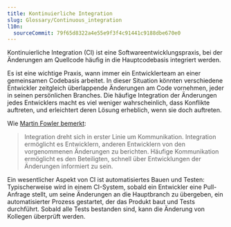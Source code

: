 ```yaml
---
title: Kontinuierliche Integration
slug: Glossary/Continuous_integration
l10n:
  sourceCommit: 79f65d8322a4e55e9f3f4c91441c9188dbe670e0
---
```


Kontinuierliche Integration (CI) ist eine Softwareentwicklungspraxis, bei der Änderungen am Quellcode häufig in die Hauptcodebasis integriert werden.

Es ist eine wichtige Praxis, wann immer ein Entwicklerteam an einer gemeinsamen Codebasis arbeitet. In dieser Situation könnten verschiedene Entwickler zeitgleich überlappende Änderungen am Code vornehmen, jeder in seinen persönlichen Branches. Die häufige Integration der Änderungen jedes Entwicklers macht es viel weniger wahrscheinlich, dass Konflikte auftreten, und erleichtert deren Lösung erheblich, wenn sie doch auftreten.

Wie [Martin Fowler bemerkt](https://martinfowler.com/articles/continuousIntegration.html#EveryonePushesCommitsToTheMainlineEveryDay):

> Integration dreht sich in erster Linie um Kommunikation. Integration ermöglicht es Entwicklern, anderen Entwicklern von den vorgenommenen Änderungen zu berichten. Häufige Kommunikation ermöglicht es den Beteiligten, schnell über Entwicklungen der Änderungen informiert zu sein.

Ein wesentlicher Aspekt von CI ist automatisiertes Bauen und Testen: Typischerweise wird in einem CI-System, sobald ein Entwickler eine Pull-Anfrage stellt, um seine Änderungen an die Hauptbranch zu übergeben, ein automatisierter Prozess gestartet, der das Produkt baut und Tests durchführt. Sobald alle Tests bestanden sind, kann die Änderung von Kollegen überprüft werden.
